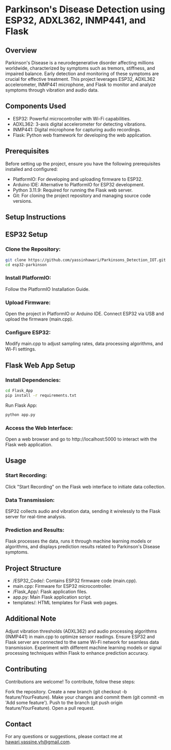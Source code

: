 # Parkinson's Disease Detection using ESP32, ADXL362, INMP441, and Flask

## Overview

Parkinson's Disease is a neurodegenerative disorder affecting millions worldwide, characterized by symptoms such as tremors, stiffness, and impaired balance. Early detection and monitoring of these symptoms are crucial for effective treatment. This project leverages ESP32, ADXL362 accelerometer, INMP441 microphone, and Flask to monitor and analyze symptoms through vibration and audio data.

## Components Used

- ESP32: Powerful microcontroller with Wi-Fi capabilities.
- ADXL362: 3-axis digital accelerometer for detecting vibrations.
- INMP441: Digital microphone for capturing audio recordings.
- Flask: Python web framework for developing the web application.

## Prerequisites

Before setting up the project, ensure you have the following prerequisites installed and configured:

- PlatformIO: For developing and uploading firmware to ESP32.
- Arduino IDE: Alternative to PlatformIO for ESP32 development.
- Python 3.11.9: Required for running the Flask web server.
- Git: For cloning the project repository and managing source code versions.

## Setup Instructions

## ESP32 Setup

 ### Clone the Repository:

   ```bash
   git clone https://github.com/yassinhawari/Parkinsons_Detection_IOT.git
   cd esp32-parkinson
   ```
### Install PlatformIO:

Follow the PlatformIO Installation Guide.

### Upload Firmware:

Open the project in PlatformIO or Arduino IDE.
Connect ESP32 via USB and upload the firmware (main.cpp).
### Configure ESP32:

Modify main.cpp to adjust sampling rates, data processing algorithms, and Wi-Fi settings.

## Flask Web App Setup
### Install Dependencies:

```bash
cd Flask_App
pip install -r requirements.txt
```
Run Flask App:

```bash
python app.py
```
### Access the Web Interface:

Open a web browser and go to http://localhost:5000 to interact with the Flask web application.

## Usage
### Start Recording:

Click "Start Recording" on the Flask web interface to initiate data collection.

### Data Transmission:

ESP32 collects audio and vibration data, sending it wirelessly to the Flask server for real-time analysis.

### Prediction and Results:

Flask processes the data, runs it through machine learning models or algorithms, and displays prediction results related to Parkinson's Disease symptoms.

## Project Structure
- /ESP32_Code/: Contains ESP32 firmware code (main.cpp).
- main.cpp: Firmware for ESP32 microcontroller.
- /Flask_App/: Flask application files.
- app.py: Main Flask application script.
- templates/: HTML templates for Flask web pages.
## Additional Note
Adjust vibration thresholds (ADXL362) and audio processing algorithms (INMP441) in main.cpp to optimize sensor readings.
Ensure ESP32 and Flask server are connected to the same Wi-Fi network for seamless data transmission.
Experiment with different machine learning models or signal processing techniques within Flask to enhance prediction accuracy.

## Contributing
Contributions are welcome! To contribute, follow these steps:

Fork the repository.
Create a new branch (git checkout -b feature/YourFeature).
Make your changes and commit them (git commit -m 'Add some feature').
Push to the branch (git push origin feature/YourFeature).
Open a pull request.
## Contact
For any questions or suggestions, please contact me at hawari.yassine.yh@gmail.com.
